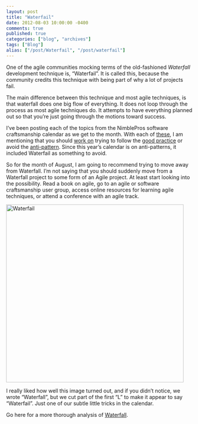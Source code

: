 ```yaml
---
layout: post
title: "Waterfail"
date: 2012-08-03 10:00:00 -0400
comments: true
published: true
categories: ["blog", "archives"]
tags: ["Blog"]
alias: ["/post/Waterfail", "/post/waterfail"]
---
```

<!-- more -->

<p>One of the agile communities mocking terms of the old-fashioned <em>Waterfall</em> development technique is, “Waterfail”. It is called this, because the community credits this technique with being part of why a lot of projects fail.</p>  <p>The main difference between this technique and most agile techniques, is that waterfall does one big flow of everything. It does not loop through the process as most agile techniques do. It attempts to have everything planned out so that you’re just going through the motions toward success. </p>  <p>I’ve been posting each of the topics from the NimblePros software craftsmanship calendar as we get to the month. With each of <a href="http://brendan.enrick.com/post/Duct-Tape-Coder.aspx">these</a>, I am mentioning that you should <a href="http://brendan.enrick.com/post/Boy-Scout-Rule.aspx">work on</a> trying to follow the <a href="http://brendan.enrick.com/post/Single-Responsibility-Principle.aspx">good practice</a> or avoid the <a href="http://brendan.enrick.com/post/Feature-Creep.aspx">anti-pattern</a>. Since this year’s calendar is on anti-patterns, it included Waterfail as something to avoid.</p>  <p>So for the month of August, I am going to recommend trying to move away from Waterfall. I’m not saying that you should suddenly move from a Waterfall project to some form of an Agile project. At least start looking into the possibility. Read a book on agile, go to an agile or software craftsmanship user group, access online resources for learning agile techniques, or attend a conference with an agile track.</p>  <p><a href="http://brendan.enrick.com/image.axd?picture=Waterfail.png"><img style="background-image: none; border-bottom: 0px; border-left: 0px; padding-left: 0px; padding-right: 0px; display: inline; border-top: 0px; border-right: 0px; padding-top: 0px" title="Waterfail" border="0" alt="Waterfail" src="http://brendan.enrick.com/image.axd?picture=Waterfail_thumb.png" width="480" height="480" /></a></p>  <p>I really liked how well this image turned out, and if you didn’t notice, we wrote “Waterfall”, but we cut part of the first “L” to make it appear to say “Waterfail”. Just one of our subtle little tricks in the calendar.</p>  <p>Go here for a more thorough analysis of <a href="http://deviq.com/waterfall">Waterfall</a>.</p>
